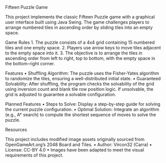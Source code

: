 Fifteen Puzzle Game

This project implements the classic Fifteen Puzzle game with a graphical user interface built using Java Swing. The game challenges players to arrange numbered tiles in ascending order by sliding tiles into an empty space.

Game Rules
	1.	The puzzle consists of a 4x4 grid containing 15 numbered tiles and one empty space.
	2.	Players use arrow keys to move tiles adjacent to the empty space into it.
	3.	The objective is to arrange the tiles in ascending order from left to right, top to bottom, with the empty space in the bottom-right corner.

Features
	•	Shuffling Algorithm: The puzzle uses the Fisher-Yates algorithm to randomize the tiles, ensuring a well-distributed initial state.
	•	Guaranteed Solvability: After shuffling, the program checks the solvability of the grid using inversion count and blank tile row position logic. If unsolvable, the grid is adjusted to guarantee a solvable configuration.

Planned Features
	•	Steps to Solve: Display a step-by-step guide for solving the current puzzle configuration.
	•	Optimal Solution: Integrate an algorithm (e.g., A* search) to compute the shortest sequence of moves to solve the puzzle.

Resources

This project includes modified image assets originally sourced from OpenGameArt.org’s 2048 Board and Tiles.
	•	Author: Vircon32 (Carra)
	•	License: CC-BY 4.0
	•	Images have been adapted to meet the visual requirements of this project.
